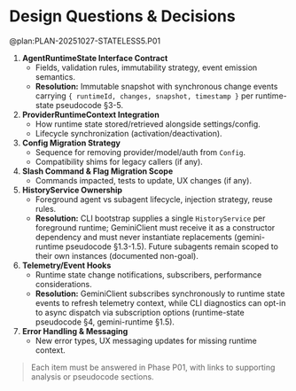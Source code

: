 # Design Questions & Decisions

@plan:PLAN-20251027-STATELESS5.P01

1. **AgentRuntimeState Interface Contract**
   - Fields, validation rules, immutability strategy, event emission semantics.
   - **Resolution:** Immutable snapshot with synchronous change events carrying `{ runtimeId, changes, snapshot, timestamp }` per runtime-state pseudocode §3-5.
2. **ProviderRuntimeContext Integration**
   - How runtime state stored/retrieved alongside settings/config.
   - Lifecycle synchronization (activation/deactivation).
3. **Config Migration Strategy**
   - Sequence for removing provider/model/auth from `Config`.
   - Compatibility shims for legacy callers (if any).
4. **Slash Command & Flag Migration Scope**
   - Commands impacted, tests to update, UX changes (if any).
5. **HistoryService Ownership**
   - Foreground agent vs subagent lifecycle, injection strategy, reuse rules.
   - **Resolution:** CLI bootstrap supplies a single `HistoryService` per foreground runtime; GeminiClient must receive it as a constructor dependency and must never instantiate replacements (gemini-runtime pseudocode §1.3-1.5). Future subagents remain scoped to their own instances (documented non-goal).
6. **Telemetry/Event Hooks**
   - Runtime state change notifications, subscribers, performance considerations.
   - **Resolution:** GeminiClient subscribes synchronously to runtime state events to refresh telemetry context, while CLI diagnostics can opt-in to async dispatch via subscription options (runtime-state pseudocode §4, gemini-runtime §1.5).
7. **Error Handling & Messaging**
   - New error types, UX messaging updates for missing runtime context.

> Each item must be answered in Phase P01, with links to supporting analysis or pseudocode sections.

